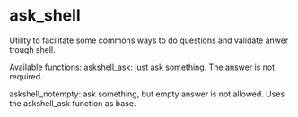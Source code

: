 # ask_shell
Utility to facilitate some commons ways to do questions and validate anwer trough shell.

Available functions:
askshell_ask: just ask something. The answer is not required.

askshell_notempty: ask something, but empty answer is not allowed. Uses the askshell_ask function as base.
